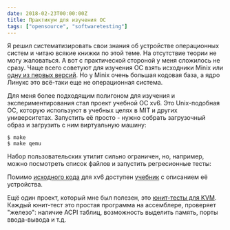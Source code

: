 ```yaml
---
date: 2018-02-23T00:00:00Z
title: Практикум для изучения ОС
tags: ["opensource", "softwaretesting"]
---
```


Я решил систематизировать свои знания об устройстве операционных систем и
читаю всякие книжки по этой теме. На отсутствие теории не могу жаловаться. А
вот с практической стороной у меня сложилось не сразу. Чаще всего советуют для
изучения ОС взять исходники Minix или [одну из первых
версий](https://www.kernel.org/pub/linux/kernel/Historic/). Но у Minix очень
большая кодовая база, а ядро Линукс это всё-таки еще не операционная
система.

Для меня более подходящим полигоном для изучения и экспериментирования стал
проект учебной ОС xv6. Это Unix-подобная ОС, которую используют в учебных целях
в MIT и других университетах. Запустить её просто - нужно собрать загрузочный
образ и загрузить с ним виртуальную машину:

```
$ make
$ make qemu
```

Набор пользовательских утилит сильно ограничен, но, например, можно посмотреть список файлов и
запустить регресионные тесты:

<script type="text/javascript" src="https://asciinema.org/a/142768.js" id="asciicast-142768" async></script>

Помимо [исходного кода](https://github.com/mit-pdos/xv6-public) для xv6
доступен
[учебник](https://tc.gtisc.gatech.edu/cs3210/2017/spring/r/xv6-rev8-book.pdf) с
описанием её устройства.

Ещё один проект, который мне был полезен, это [юнит-тесты для
KVM](https://www.linux-kvm.org/page/KVM-unit-tests). Каждый юнит-тест это
простая программа на ассемблере, проверяет "железо": наличие
ACPI таблиц, возможность выделить память, порты ввода-вывода и т.д.
